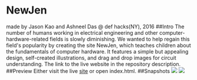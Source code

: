 # NewJen
made by Jason Kao and Ashneel Das @ def hacks(NY), 2016
##Intro
The number of humans working in electrical engineering and other computer-hardware-related fields is slowly diminishing. 
We wanted to help regain this field's popularity by creating the site NewJen, which teaches children about
the fundamentals of computer hardware. It features a simple but appealing design, self-created illustrations, and drag and drop images for circuit understanding. The link to the live website in the repository description.
##Preview
Either visit the live <a href="http://marge.stuy.edu/~jason.kao/NewJen">site</a> or open index.html.
##Snapshots
<img src="screenshot0416.png">
<img src="screenshot0417.png">
